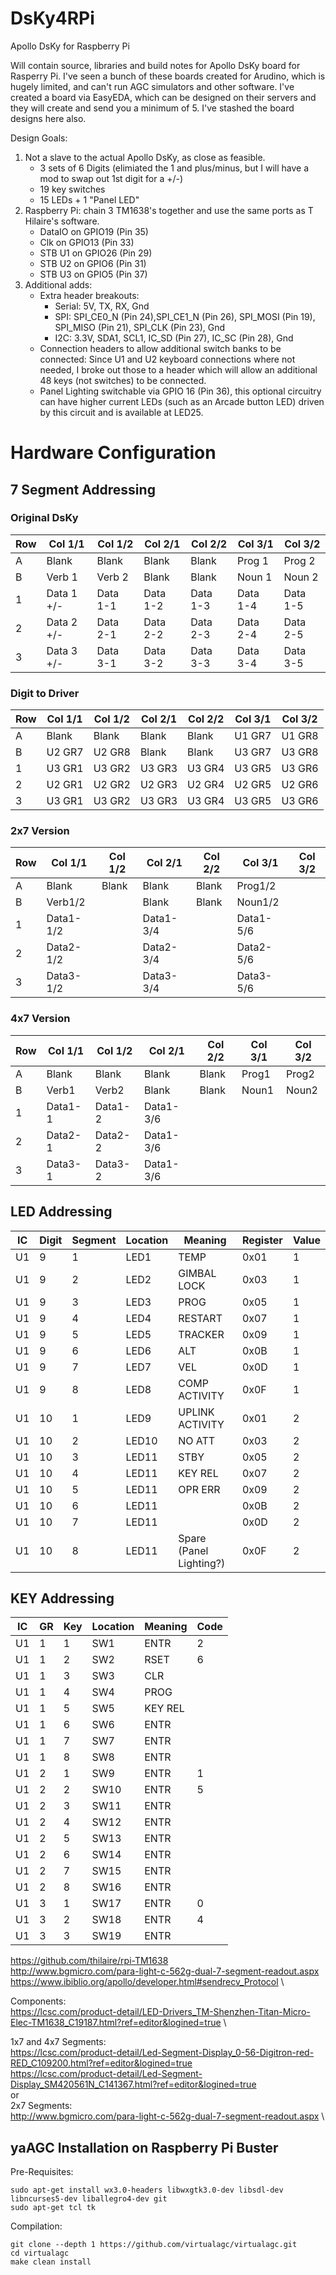 # DsKy4RPi #
Apollo DsKy for Raspberry Pi

Will contain source, libraries and build notes for Apollo DsKy board for Rasperry Pi. I've seen a bunch of these boards created for Arudino, which is hugely limited, and can't run AGC simulators and other software. I've created a board via EasyEDA, which can be designed on their servers and they will create and send you a minimum of 5. I've stashed the board designs here also.

Design Goals:

1. Not a slave to the actual Apollo DsKy, as close as feasible. 
     * 3 sets of 6 Digits (elimiated the 1 and plus/minus, but I will have a mod to swap out 1st digit for a +/-)
     * 19 key switches
     * 15 LEDs + 1 "Panel LED"
2. Raspberry Pi: chain 3 TM1638's together and use the same ports as T Hilaire's software.
     * DataIO on GPIO19 (Pin 35)
     * Clk on GPIO13 (Pin 33)
     * STB U1 on GPIO26 (Pin 29)
     * STB U2 on GPIO6 (Pin 31)
     * STB U3 on GPIO5 (Pin 37)
3. Additional adds:
     * Extra header breakouts: 
        * Serial: 5V, TX, RX, Gnd
        * SPI: SPI_CE0_N (Pin 24),SPI_CE1_N (Pin 26), SPI_MOSI (Pin 19), SPI_MISO (Pin 21), SPI_CLK (Pin 23), Gnd
        * I2C: 3.3V, SDA1, SCL1, IC_SD (Pin 27), IC_SC (Pin 28), Gnd
     * Connection headers to allow additional switch banks to be connected: Since U1 and U2 keyboard connections where not needed, I broke out those to a header which will allow an additional 48 keys (not switches) to be connected. 
     * Panel Lighting switchable via GPIO 16 (Pin 36), this optional circuitry can have higher current LEDs (such as an Arcade button LED) driven by this circuit and is available at LED25.

# Hardware Configuration #

## 7 Segment Addressing ##

### Original DsKy
| Row | Col 1/1 | Col 1/2 | Col 2/1 | Col 2/2 | Col 3/1 | Col 3/2 |
| -- | ------- | ------ | ------ | ----- | ------ | ------ |
| A | Blank | Blank | Blank | Blank | Prog 1 | Prog 2 |
| B | Verb 1 | Verb 2 | Blank | Blank | Noun 1 | Noun 2 |
| 1 | Data 1 +/- | Data 1-1 | Data 1-2 | Data 1-3 | Data 1-4 | Data 1-5 |
| 2 | Data 2 +/- | Data 2-1 | Data 2-2 | Data 2-3 | Data 2-4 | Data 2-5 |
| 3 | Data 3 +/- | Data 3-1 | Data 3-2 | Data 3-3 | Data 3-4 | Data 3-5 |

### Digit to Driver
| Row | Col 1/1 | Col 1/2 | Col 2/1 | Col 2/2 | Col 3/1 | Col 3/2 |
| -- | ------- | ------ | ------ | ----- | ------ | ------ |
| A | Blank | Blank | Blank | Blank | U1 GR7 | U1 GR8 |
| B | U2 GR7 | U2 GR8 | Blank | Blank | U3 GR7 | U3 GR8 |
| 1 | U3 GR1 | U3 GR2 | U3 GR3 | U3 GR4 | U3 GR5 | U3 GR6 |
| 2 | U2 GR1 | U2 GR2 | U2 GR3 | U2 GR4 | U2 GR5 | U2 GR6 |
| 3 | U3 GR1 | U3 GR2 | U3 GR3 | U3 GR4 | U3 GR5 | U3 GR6 |

### 2x7 Version
| Row | Col 1/1 | Col 1/2 | Col 2/1 | Col 2/2 | Col 3/1 | Col 3/2 |
| -- | ------- | ------ | ------ | ----- | ------ | ------ |
| A | Blank | Blank | Blank | Blank | Prog1/2 |  |
| B | Verb1/2 |  | Blank | Blank | Noun1/2 |  |
| 1 | Data1-1/2 |  | Data1-3/4 |  | Data1-5/6 |  |
| 2 | Data2-1/2 |  | Data2-3/4 |  | Data2-5/6 |  |
| 3 | Data3-1/2 |  | Data3-3/4 |  | Data3-5/6 |  |

### 4x7 Version
| Row | Col 1/1 | Col 1/2 | Col 2/1 | Col 2/2 | Col 3/1 | Col 3/2 |
| -- | ------- | ------ | ------ | ----- | ------ | ------ |
| A | Blank | Blank | Blank | Blank | Prog1 | Prog2 |
| B | Verb1 | Verb2 | Blank | Blank | Noun1 | Noun2 |
| 1 | Data1-1 | Data1-2| Data1-3/6 | | | |
| 2 | Data2-1 | Data2-2 | Data1-3/6 | | | |
| 3 | Data3-1 | Data3-2 | Data1-3/6 | | | |

## LED Addressing ##

| IC | Digit | Segment | Location | Meaning | Register | Value |
| ---- | ---- | --- | ---------- | ----------- | ----- | ------ |
| U1 | 9 | 1 | LED1 | TEMP | 0x01 | 1 |
| U1 | 9 | 2 | LED2 | GIMBAL LOCK | 0x03 | 1 |
| U1 | 9 | 3 | LED3 | PROG | 0x05 | 1 |
| U1 | 9 | 4 | LED4 | RESTART | 0x07 | 1 |
| U1 | 9 | 5 | LED5 | TRACKER | 0x09 | 1 |
| U1 | 9 | 6 | LED6 | ALT | 0x0B | 1 |
| U1 | 9 | 7 | LED7 | VEL | 0x0D | 1 |
| U1 | 9 | 8 | LED8 | COMP ACTIVITY | 0x0F | 1 |
| U1 | 10 | 1 | LED9 | UPLINK ACTIVITY | 0x01 | 2 |
| U1 | 10 | 2 | LED10 | NO ATT | 0x03 | 2 |
| U1 | 10 | 3 | LED11 | STBY | 0x05 | 2 |
| U1 | 10 | 4 | LED11 | KEY REL | 0x07 | 2 |
| U1 | 10 | 5 | LED11 | OPR ERR | 0x09 | 2 |
| U1 | 10 | 6 | LED11 |  | 0x0B | 2 |
| U1 | 10 | 7 | LED11 |  | 0x0D | 2 |
| U1 | 10 | 8 | LED11 | Spare (Panel Lighting?) | 0x0F | 2 |

## KEY Addressing ##
| IC | GR | Key | Location | Meaning | Code |
| --- | ---- | --- | ---------- | ----------- | --- |
| U1 | 1 | 1 | SW1 | ENTR | 2 | 
| U1 | 1 | 2 | SW2 | RSET | 6 | 
| U1 | 1 | 3 | SW3 | CLR |
| U1 | 1 | 4 | SW4 | PROG |
| U1 | 1 | 5 | SW5 | KEY REL |
| U1 | 1 | 6 | SW6 | ENTR |
| U1 | 1 | 7 | SW7 | ENTR |
| U1 | 1 | 8 | SW8 | ENTR |
| U1 | 2 | 1 | SW9 | ENTR | 1 |
| U1 | 2 | 2 | SW10 | ENTR | 5 |
| U1 | 2 | 3 | SW11 | ENTR |
| U1 | 2 | 4 | SW12 | ENTR |
| U1 | 2 | 5 | SW13 | ENTR |
| U1 | 2 | 6 | SW14 | ENTR |
| U1 | 2 | 7 | SW15 | ENTR |
| U1 | 2 | 8 | SW16 | ENTR |
| U1 | 3 | 1 | SW17 | ENTR | 0 |
| U1 | 3 | 2 | SW18 | ENTR | 4 |
| U1 | 3 | 3 | SW19 | ENTR |



https://github.com/thilaire/rpi-TM1638 \
http://www.bgmicro.com/para-light-c-562g-dual-7-segment-readout.aspx \
https://www.ibiblio.org/apollo/developer.html#sendrecv_Protocol \

Components: \
https://lcsc.com/product-detail/LED-Drivers_TM-Shenzhen-Titan-Micro-Elec-TM1638_C19187.html?ref=editor&logined=true \

1x7 and 4x7 Segments: \
https://lcsc.com/product-detail/Led-Segment-Display_0-56-Digitron-red-RED_C109200.html?ref=editor&logined=true \
https://lcsc.com/product-detail/Led-Segment-Display_SM420561N_C141367.html?ref=editor&logined=true \
or \
2x7 Segments: \
http://www.bgmicro.com/para-light-c-562g-dual-7-segment-readout.aspx \

## yaAGC Installation on Raspberry Pi Buster ##
Pre-Requisites:
```
sudo apt-get install wx3.0-headers libwxgtk3.0-dev libsdl-dev libncurses5-dev liballegro4-dev git 
sudo apt-get tcl tk
```
Compilation:  
```
git clone --depth 1 https://github.com/virtualagc/virtualagc.git
cd virtualagc
make clean install
```
